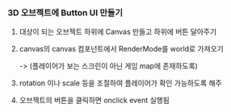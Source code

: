 ### 3D 오브젝트에 Button UI 만들기

1. 대상이 되는 오브젝트 하위에 Canvas 만들고 하위에 버튼 달아주기

2. canvas의 canvas 컴포넌트에서 RenderMode를 world로 가져오기

	-> (플레이어가 보는 스크린이 아닌 게임 map에 존재하도록)

3. rotation 이나 scale 등을 조절하여 플레이어가 확인 가능하도록 해주

4. 오브젝트의 버튼을 클릭하면 onclick event 실행됨

  